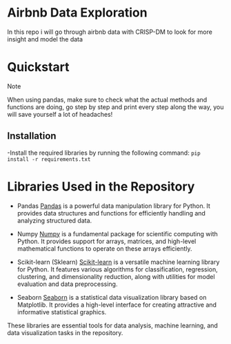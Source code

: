 # Airbnb Data Exploration
In this repo i will go through airbnb data with CRISP-DM to look for more insight and model the data

# Quickstart
> [!NOTE]
> When using pandas, make sure to check what the actual methods and functions are doing, go step by step and print every step along the way, you will save yourself a lot of headaches!


## Installation
-Install the required libraries by running the following command:
 `pip install -r requirements.txt`

# Libraries Used in the Repository

- Pandas
[Pandas](https://pandas.pydata.org/) is a powerful data manipulation library for Python. It provides data structures and functions for efficiently handling and analyzing structured data.

- Numpy
[Numpy](https://numpy.org/) is a fundamental package for scientific computing with Python. It provides support for arrays, matrices, and high-level mathematical functions to operate on these arrays efficiently.

- Scikit-learn (Sklearn)
[Scikit-learn](https://scikit-learn.org/) is a versatile machine learning library for Python. It features various algorithms for classification, regression, clustering, and dimensionality reduction, along with utilities for model evaluation and data preprocessing.

- Seaborn
[Seaborn](https://seaborn.pydata.org/) is a statistical data visualization library based on Matplotlib. It provides a high-level interface for creating attractive and informative statistical graphics.

These libraries are essential tools for data analysis, machine learning, and data visualization tasks in the repository.

